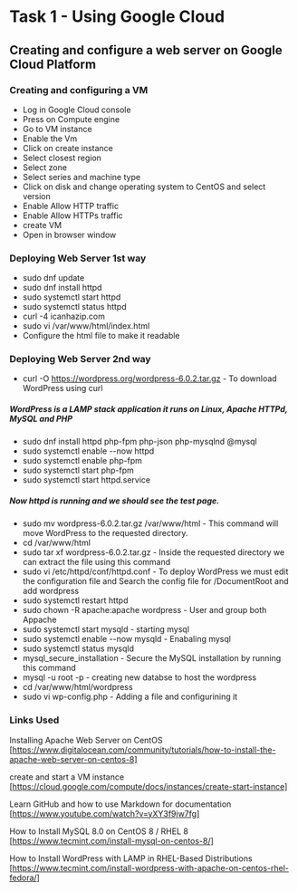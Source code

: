 # Task 1 - Using Google Cloud
## Creating and configure a web server on Google Cloud Platform 

### Creating and configuring a VM
- Log in Google Cloud console 
- Press on Compute engine 
- Go to VM instance 
- Enable the Vm 
- Click on create instance 
- Select closest region 
- Select zone
- Select series and machine type
- Click on disk and change operating system to CentOS and select version 
- Enable Allow HTTP traffic 
- Enable Allow HTTPs traffic 
- create VM 
- Open in browser window

### Deploying Web Server 1st way
- sudo dnf update
- sudo dnf install httpd
- sudo systemctl start httpd
- sudo systemctl status httpd
- curl -4 icanhazip.com 
- sudo vi /var/www/html/index.html
- Configure the html file to make it readable 

### Deploying Web Server 2nd way
- curl -O https://wordpress.org/wordpress-6.0.2.tar.gz - To download WordPress using curl 
##### WordPress is a LAMP stack application it runs on Linux, Apache HTTPd, MySQL and PHP
- sudo dnf install httpd php-fpm php-json php-mysqlnd @mysql
- sudo systemctl enable --now httpd
- sudo systemctl enable php-fpm
- sudo systemctl start php-fpm
- sudo systemctl start httpd.service 
##### Now httpd is running and we should see the test page.
- sudo mv wordpress-6.0.2.tar.gz /var/www/html - This command will move WordPress to the requested directory.
- cd /var/www/html
- sudo tar xf wordpress-6.0.2.tar.gz - Inside the requested directory we can extract the file using this command
- sudo vi /etc/httpd/conf/httpd.conf - To deploy WordPress we must edit the configuration file and Search the config file for /DocumentRoot and add wordpress 
- sudo systemctl restart httpd
- sudo chown -R apache:apache wordpress - User and group both Appache 
- sudo systemctl start mysqld - starting mysql
- sudo systemctl enable --now mysqld - Enabaling mysql
- sudo systemctl status mysqld
- mysql_secure_installation - Secure the MySQL installation by running this command
- mysql -u root -p - creating new databse to host the wordpress
- cd /var/www/html/wordpress 
- sudo vi wp-config.php - Adding a file and configurining it



### Links Used 
Installing Apache Web Server on CentOS
[https://www.digitalocean.com/community/tutorials/how-to-install-the-apache-web-server-on-centos-8]

create and start a VM instance
[https://cloud.google.com/compute/docs/instances/create-start-instance] 

Learn GitHub and how to use Markdown for documentation
[https://www.youtube.com/watch?v=yXY3f9jw7fg]

How to Install MySQL 8.0 on CentOS 8 / RHEL 8 
[https://www.tecmint.com/install-mysql-on-centos-8/]

How to Install WordPress with LAMP in RHEL-Based Distributions [https://www.tecmint.com/install-wordpress-with-apache-on-centos-rhel-fedora/]